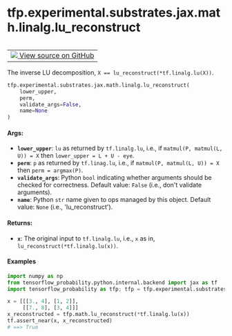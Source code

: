 <div itemscope itemtype="http://developers.google.com/ReferenceObject">
<meta itemprop="name" content="tfp.experimental.substrates.jax.math.linalg.lu_reconstruct" />
<meta itemprop="path" content="Stable" />
</div>

# tfp.experimental.substrates.jax.math.linalg.lu_reconstruct


<table class="tfo-notebook-buttons tfo-api" align="left">

<td>
  <a target="_blank" href="https://github.com/tensorflow/probability/blob/master/tensorflow_probability/python/experimental/substrates/jax/math/linalg.py">
    <img src="https://www.tensorflow.org/images/GitHub-Mark-32px.png" />
    View source on GitHub
  </a>
</td></table>



The inverse LU decomposition, `X == lu_reconstruct(*tf.linalg.lu(X))`.

``` python
tfp.experimental.substrates.jax.math.linalg.lu_reconstruct(
    lower_upper,
    perm,
    validate_args=False,
    name=None
)
```



<!-- Placeholder for "Used in" -->


#### Args:


* <b>`lower_upper`</b>: `lu` as returned by `tf.linalg.lu`, i.e., if
  `matmul(P, matmul(L, U)) = X` then `lower_upper = L + U - eye`.
* <b>`perm`</b>: `p` as returned by `tf.linag.lu`, i.e., if
  `matmul(P, matmul(L, U)) = X` then `perm = argmax(P)`.
* <b>`validate_args`</b>: Python `bool` indicating whether arguments should be checked
  for correctness.
  Default value: `False` (i.e., don't validate arguments).
* <b>`name`</b>: Python `str` name given to ops managed by this object.
  Default value: `None` (i.e., 'lu_reconstruct').


#### Returns:


* <b>`x`</b>: The original input to `tf.linalg.lu`, i.e., `x` as in,
  `lu_reconstruct(*tf.linalg.lu(x))`.

#### Examples

```python
import numpy as np
from tensorflow_probability.python.internal.backend import jax as tf
import tensorflow_probability as tfp; tfp = tfp.experimental.substrates.jax

x = [[[3., 4], [1, 2]],
     [[7., 8], [3, 4]]]
x_reconstructed = tfp.math.lu_reconstruct(*tf.linalg.lu(x))
tf.assert_near(x, x_reconstructed)
# ==> True
```